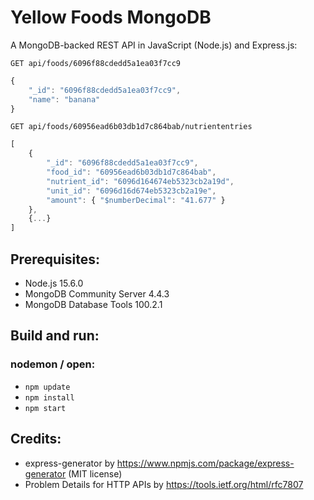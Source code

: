 # Yellow Foods MongoDB
A MongoDB-backed REST API in JavaScript (Node.js) and Express.js:
```HTTP
GET api/foods/6096f88cdedd5a1ea03f7cc9
```

```JavaScript
{
    "_id": "6096f88cdedd5a1ea03f7cc9",
    "name": "banana"
}
```

```HTTP
GET api/foods/60956ead6b03db1d7c864bab/nutriententries
```

```JavaScript
[
    {
        "_id": "6096f88cdedd5a1ea03f7cc9",
        "food_id": "60956ead6b03db1d7c864bab",
        "nutrient_id": "6096d164674eb5323cb2a19d",
        "unit_id": "6096d16d674eb5323cb2a19e",
        "amount": { "$numberDecimal": "41.677" }
    },
    {...}
]
```

## Prerequisites:
- Node.js 15.6.0
- MongoDB Community Server 4.4.3
- MongoDB Database Tools 100.2.1

## Build and run:
### nodemon / open:
- `npm update`
- `npm install`
- `npm start`

## Credits:
- express-generator by https://www.npmjs.com/package/express-generator (MIT license)
- Problem Details for HTTP APIs by https://tools.ietf.org/html/rfc7807
